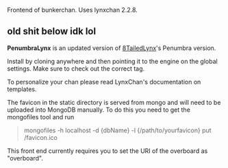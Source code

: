 Frontend of bunkerchan. Uses lynxchan 2.2.8.

old shit below idk lol
----
**PenumbraLynx** is an updated version of [8TailedLynx](https://gitgud.io/obongo/8TailedLynx)'s Penumbra version.

Install by cloning anywhere and then pointing it to the engine on the global settings. Make sure to check out the correct tag.

To personalize your chan please read LynxChan's documentation on templates.

The favicon in the static directory is served from mongo and will need to be uploaded into MongoDB manually. To do this you need to get the 
mongofiles tool and run

> mongofiles -h localhost -d {dbName} -l {/path/to/yourfavicon} put /favicon.ico

This front end currently requires you to set the URI of the overboard as "overboard".
